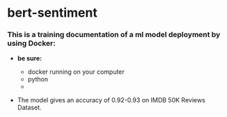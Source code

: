 # bert-sentiment

### This is a training documentation of a ml model deployment by using Docker: 

- **be sure:** 
    - docker running on your computer
    - python 
    - 





- The model gives an accuracy of 0.92-0.93 on IMDB 50K Reviews Dataset.
